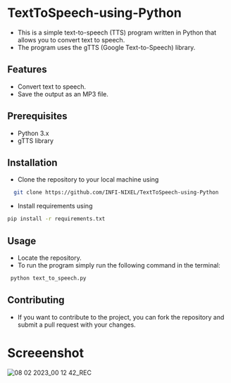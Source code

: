 
# TextToSpeech-using-Python
- This is a simple text-to-speech (TTS) program written in Python that allows you to convert text to speech.
- The program uses the gTTS (Google Text-to-Speech) library.

## Features

- Convert text to speech.
- Save the output as an MP3 file.
  
## Prerequisites

- Python 3.x 
- gTTS library

## Installation 

- Clone the repository to your local machine using 

```bash
  git clone https://github.com/INFI-NIXEL/TextToSpeech-using-Python
```
- Install requirements using
```bash
pip install -r requirements.txt
 ```

## Usage
- Locate the repository.
- To run the program simply run the following command in the terminal: 
```bash
 python text_to_speech.py
 ```
## Contributing 
- If you want to contribute to the project, you can fork the repository and submit a pull request with your changes.


# Screeenshot
![08 02 2023_00 12 42_REC](https://user-images.githubusercontent.com/71398791/217337042-6f05423d-b6ab-4893-8027-f707b0eb2917.png)
